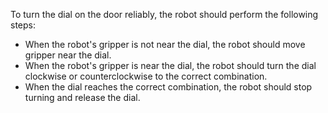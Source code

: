 To turn the dial on the door reliably, the robot should perform the following steps:
- When the robot's gripper is not near the dial, the robot should move gripper near the dial.
- When the robot's gripper is near the dial, the robot should turn the dial clockwise or counterclockwise to the correct combination.
- When the dial reaches the correct combination, the robot should stop turning and release the dial.